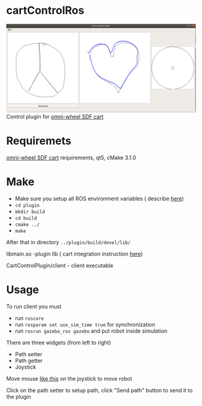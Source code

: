 # cartControlRos
![Cart control client](images/client.png)
Control plugin for [omni-wheel SDF cart](https://github.com/GuiRitter/OpenBase)

# Requiremets
[omni-wheel SDF cart](https://github.com/GuiRitter/OpenBase)  requirements,
qt5, cMake 3.1.0

# Make
+ Make sure you setup all ROS environment variables ( describe [here](http://wiki.ros.org/ROS/Tutorials/InstallingandConfiguringROSEnvironment))
+ `cd plugin`
+ `mkdir build`
+ `cd build`
+ `cmake ../`
+ `make`

After that in directory `../plugin/build/devel/lib/`

libmain.so -plugin lib ( cart integration instruction [here](https://github.com/GuiRitter/OpenBase/blob/master/tutorial/getting%20started.md))

CartControlPlugin/client - client executable

# Usage

To run client you must
+ run `roscore`
+ run `rosparam set use_sim_time true` for synchronization
+ run `rosrun gazebo_ros gazebo` and put robot inside simulation

There are three widgets (from left to right)
+ Path setter
+ Path getter
+ Joystick

Move mouse [like this](https://www.youtube.com/watch?v=Phsat1QcTdI) on the joystick to move robot

Click on the path setter to setup path, click "Send path" button to send it to the plugin 



